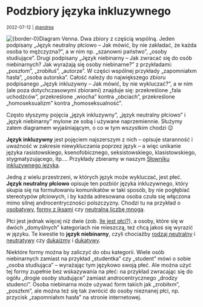 # Podzbiory języka inkluzywnego

<small>2022-07-12 | [@andrea](/@andrea)</small>

![{border-0}Diagram Venna. Dwa zbiory z częścią wspólną. Jeden podpisany „Język neutralny płciowo – Jak mówić, by nie zakładać, że każda osoba to mężczyzna?”, a w nim np. „szanowni państwo”, „osoby studiujące”. Drugi podpisany „Język niebinarny – Jak zwracać się do osób niebinarnych? Jak wyrażają się osoby niebinarne?” z przykładami: „poszłom”, „zrobiłuś”, „autorze”. W części wspólnej przykłady „zapomniałxm hasła”, „osoba autorska”. Całość należy do największego zbioru podpisanego „Język inkluzywny – Jak mówić, by nie wykluczać?”, a w nim (ale poza dotychczasowymi zbiorami) znajduje się: przekreślone „fala uchodźców”, przekreślone „wiocha” kontra „obciach”, przekreślone „homoseksualizm” kontra „homoseksualność”.](/img-local/blog/podzbiory.png)

Często słyszymy pojęcia „język inkluzywny”, „język neutralny płciowo” i „język niebinarny” mylone ze sobą i używane naprzemiennie.
Służymy zatem diagramem wyjaśniającym, o co w tym wszystkim chodzi 😉

**Język inkluzywny** jest pojęciem najszerszym z nich – opisuje staranność i uważność w zakresie niewykluczania poprzez język
– a więc unikanie języka rasistowskiego, ksenofobicznego, seksistowskiego, klasistowskiego, stygmatyzującego, itp.…
Przykłady zbieramy w naszym [Słowniku inkluzywnego języka](/inkluzywny).

Jedną z wielu przestrzeni, w których język może wykluczać, jest płeć.
**Język neutralny płciowo** opisuje ten pozbiór języka inkluzywnego,
który skupia się na formułowaniu komunikatów w taki sposób, by nie pogłębiać stereotypów płciowych,
i by każda adresowana osoba czuła się włączona mimo silnej androcentryczności polszczyzny.
Chodzi tu na przykład o [osobatywy](/osobatywy), [formy z iksami](/onx) czy [neutralną liczbę mnogą](/ona/ich).

Płci jest jednak więcej niż dwie (zob. [Ile jest płci?](/blog/ile-jest-płci)),
a osoby, które się w dwóch „domyślnych” kategoriach nie mieszczą, też chcą jakoś się wyrazić w języku.
Te kwestie to **język niebinarny**,
czyli chociażby [rodzaj neutralny](/ono) i [neutratywy](/neutratywy) czy [dukaizmy](/onu) i [dukatywy](/dukatywy).

Niektóre formy można by zaliczyć do obu kategorii. 
Wiele osób niebinarnych zamiast na przykład „studentka” czy „student” mówi o sobie „osoba studiująca” – wyrażając tym językowo swoją płeć.
Ale można użyć tej formy zupełnie bez wskazywania na płeć: na przykład zwracając się do ogółu „drogie osoby studujące” zamiast androcentrycznego „drodzy studenci”.
Osoba niebinarna może używać form takich jak „zrobiłxm”, „poszłxm”,
ale można też się tak zwrócić do osoby nieznanej płci, np. przycisk „zapomniałxm hasła” na stronie internetowej.
